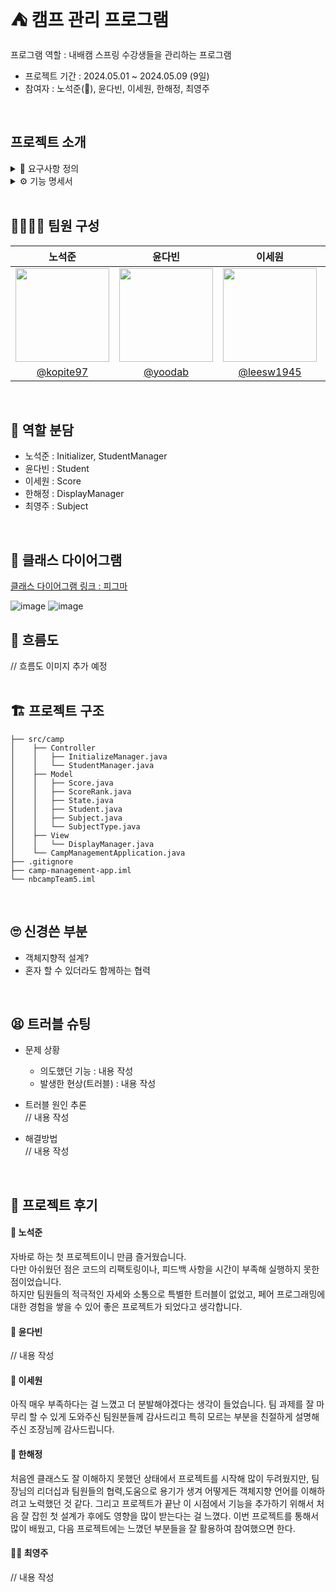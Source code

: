 # ⛺ 캠프 관리 프로그램
프로그램 역할 : 내배캠 스프링 수강생들을 관리하는 프로그램
* 프로젝트 기간 : 2024.05.01 ~ 2024.05.09 (9일)
* 참여자 : 노석준(👑), 윤다빈, 이세원, 한해정, 최영주
<br>

## 프로젝트 소개
<details>
<summary> 📑 요구사항 정의 </summary>

* 과목
  * 필수 과목 : Java, 객체지향, Spring, JPA, MySQL
  * 선택 과목 : 디자인 패턴, Spring Security, Redis, MongoDB
 
* 조건
  * 최소 3개 이상의 필수 과목, 2개 이상의 선택 과목을 선택
  * 캠프 기간동안 선택한 과목별로 10회의 시험
  * 캠프 매니저는 수강생을 등록 및 관리
  * 캠프 매니저는 수강생들의 과목과 시험 점수를 등록 및 관리
  * 점수 데이터 타입 : 정수형
  * 등급 산정 기준
    * 필수 과목 : A(95 ~ 100), B(90 ~ 94), C(80 ~ 89), D(70 ~ 79), F(60 ~ 69), N(60점 미만)
    * 선택 과목 : A(90 ~ 100), B(80 ~ 89), C(70 ~ 79), D(60 ~ 69), F(50 ~ 59), N(50점 미만)

* 모델 정보 예시
  * 수강생 : 고유 번호, 이름, 과목 목록
  * 점수 : 과목 고유 번호, 수강생 고유 번호, 회차, 점수, 등급(A, B, C, D, E, F, N)
  * 과목 : 고유 번호, 과목명, 과목타입(필수, 선택)

</details>
<details>
<summary> ⚙ 기능 명세서 </summary>

<br>

*✔ 필수 기능 / ➕ 추가 기능*  
* 수강생 관리
  
  ✔ 수강생 정보 등록[고유 번호, 이름, 과목 목록] (고유 번호 중복X)  
  ✔ 수강생 목록 조회[고유 번호, 이름]  
  ➕ 수강생 상태 관리[상태 종류 : Green, Red, Yellow]  
  ➕ 수강생 정보 조회[고유 번호, 이름, 상태, 선택한 과목명]  
  ➕ 수강생 정보 수정[이름 상태] (이름 또는 상태를 입력받아 수정)  
  ➕ 상태별 수강생 목록 조회[고유 번호, 이름]  
  ➕ 수강생 삭제 (해당 수강생의 점수 기록도 함께 삭제)
  
* 점수 관리
  * 등록하려는 과목의 회차 점수가 이미 등록되어 있다면 등록X, 과목의 회차 점수 중복되어 등록X  
  * 회차에 10초과 및 1미만의 수 저장X (회차 범위 : 1 ~ 10)  
  * 점수에 100초과 및 음수 저장X (점수 범위 : 0 ~ 100)

  ✔ 수강생의 과목별 시험 회차 및 점수 등록 (점수를 등록하면 자동으로 등급이 추가 저장)  
  ✔ 수강생의 과목별 회차 점수 수정  
  ✔ 수강생의 특정 과목 회차별 등급 조회[회차, 등급]  
  ➕ 수강생의 과목별 평균 등급 조회[과목명, 평균 등급]  
  ➕ 특정 상태 수강생들의 필수 과목 평균 등급 조회[수강생 이름, 필수 과목 평균 등급]  

</details>
<br>

## 👩‍💻👨‍💻 팀원 구성
| 노석준 | 윤다빈 | 이세원 | 한해정 | 최영주 |
|:---:|:---:|:---:|:---:|:---:|
| <img src="https://ca.slack-edge.com/T06B9PCLY1E-U06ME1DLG8G-2b4034c1de43-512" height="150"/> | <img src="https://ca.slack-edge.com/T06B9PCLY1E-U06AU1D51EY-471f7c218a7a-512" height="150"/> | <img src="https://ca.slack-edge.com/T06B9PCLY1E-U06RHFEUZN3-59f988f87922-512" height="150"/> | <img src="https://ca.slack-edge.com/T06B9PCLY1E-U06KBF4M4AF-06e417b77203-512" height="150"/> |<img src="https://ca.slack-edge.com/T06B9PCLY1E-U06KADG3X1P-122afee5e3ca-512" height="150"/>  |
| [@kopite97](https://github.com/kopite97) | [@yoodab](https://github.com/yoodab) | [@leesw1945](https://github.com/leesw1945) | [@HaejungHan](https://github.com/HaejungHan) | [@ysy56](https://github.com/ysy56) |
<br>

## 🤝 역할 분담
* 노석준 : Initializer, StudentManager
* 윤다빈 : Student
* 이세원 : Score
* 한해정 : DisplayManager
* 최영주 : Subject
<br>

## 🏤 클래스 다이어그램
[클래스 다이어그램 링크 : 피그마](https://www.figma.com/file/iYsDrwylju8S3fKu6xlWGy/Class-Diagram-Template-(Community)?type=whiteboard&node-id=0-1&t=0LcfFJTSL5GY8Xul-0)  

![image](https://github.com/kopite97/nbcampTeam5/assets/78634780/e4ed1ef2-a39a-4fcf-be07-bc7607da9d50)
![image](https://github.com/kopite97/nbcampTeam5/assets/78634780/29464872-3932-45f3-8f4a-a784bfd9e08b)
<br>

## 🌊 흐름도
// 흐름도 이미지 추가 예정  
<br>

## 🏗 프로젝트 구조
```
├── src/camp
│    ├── Controller
│    │   ├── InitializeManager.java
│    │   └── StudentManager.java
│    ├── Model
│    │   ├── Score.java
│    │   ├── ScoreRank.java
│    │   ├── State.java
│    │   ├── Student.java
│    │   ├── Subject.java
│    │   └── SubjectType.java
│    ├── View
│    │   └── DisplayManager.java
│    └── CampManagementApplication.java
├── .gitignore
├── camp-management-app.iml
└── nbcampTeam5.iml
```
<br>

## 🙄 신경쓴 부분
* 객체지향적 설계?
* 혼자 할 수 있더라도 함께하는 협력
<br>

## 😫 트러블 슈팅
* 문제 상황  
  * 의도했던 기능 : 내용 작성  
  * 발생한 현상(트러블) : 내용 작성  

* 트러블 원인 추론  
// 내용 작성  

* 해결방법  
// 내용 작성  

<br>

## 🙌 프로젝트 후기

#### 👑 노석준
자바로 하는 첫 프로젝트이니 만큼 즐거웠습니다.\
다만 아쉬웠던 점은 코드의 리팩토링이나, 피드백 사항을 시간이 부족해 실행하지 못한 점이었습니다.\
하지만 팀원들의 적극적인 자세와 소통으로 특별한 트러블이 없었고, 페어 프로그래밍에 대한 경험을 쌓을 수 있어 
좋은 프로젝트가 되었다고 생각합니다. 
#### 🧢 윤다빈
// 내용 작성
#### 🐊 이세원
아직 매우 부족하다는 걸 느꼈고 더 분발해야겠다는 생각이 들었습니다. 
팀 과제를 잘 마무리 할 수 있게 도와주신 팀원분들께 감사드리고 
특히 모르는 부분을 친절하게 설명해주신 조장님께 감사드립니다.
#### 🐰 한해정
처음엔 클래스도 잘 이해하지 못했던 상태에서 프로젝트를 시작해 많이 두려웠지만, 팀장님의 리더십과 팀원들의 협력,도움으로 용기가 생겨 어떻게든 객체지향 언어를 이해하려고 노력했던 것 같다. 
그리고 프로젝트가 끝난 이 시점에서 기능을 추가하기 위해서 처음 잘 잡힌 첫 설계가 후에도 영향을 많이 받는다는 걸 느꼈다. 이번 프로젝트를 통해서 많이 배웠고, 다음 프로젝트에는 느꼈던 부분들을
잘 활용하여 참여했으면 한다. 
#### 👳‍♀️ 최영주
// 내용 작성
